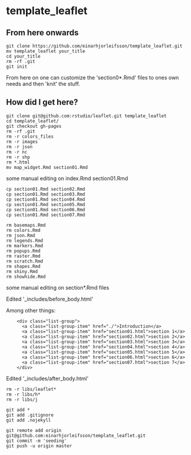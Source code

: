 # template_leaflet

## From here onwards

    git clone https://github.com/einarhjorleifsson/template_leaflet.git
    mv template_leaflet your_title
    cd your_title
    rm -rf .git
    git init
    
From here on one can customize the 'section0*.Rmd' files to ones own needs and then 'knit' the stuff.


## How did I get here?

    git clone git@github.com:rstudio/leaflet.git template_leaflet
    cd template_leaflet/
    git checkout gh-pages
    rm -rf .git
    rm -r colors_files
    rm -r images
    rm -r json
    rm -r nc
    rm -r shp
    rm *.html
    mv map_widget.Rmd section01.Rmd

some manual editing on index.Rmd section01.Rmd

    cp section01.Rmd section02.Rmd
    cp section01.Rmd section03.Rmd
    cp section01.Rmd section04.Rmd
    cp section01.Rmd section05.Rmd
    cp section01.Rmd section06.Rmd
    cp section01.Rmd section07.Rmd
    
    rm basemaps.Rmd
    rm colors.Rmd
    rm json.Rmd
    rm legends.Rmd
    rm markers.Rmd
    rm popups.Rmd
    rm raster.Rmd
    rm scratch.Rmd
    rm shapes.Rmd
    rm shiny.Rmd
    rm showhide.Rmd
    
    
some manual editing on section*.Rmd files

Edited '_includes/before_body.html'

Among other things:

```
    <div class="list-group">
      <a class="list-group-item" href="./">Introduction</a>
      <a class="list-group-item" href="section01.html">section 1</a>
      <a class="list-group-item" href="section02.html">section 2</a>
      <a class="list-group-item" href="section03.html">section 3</a>
      <a class="list-group-item" href="section04.html">section 4</a>
      <a class="list-group-item" href="section05.html">section 5</a>
      <a class="list-group-item" href="section06.html">section 6</a>
      <a class="list-group-item" href="section07.html">section 7</a>
    </div>
```

Edited '_includes/after_body.html'

    rm -r libs/leaflet*
    rm -r libs/h*
    rm -r libs/j
    
    git add *
    git add .gitignore
    git add .nojekyll

    git remote add origin git@github.com:einarhjorleifsson/template_leaflet.git
    git commit -m 'seeding'
    git push -u origin master
